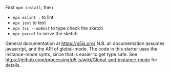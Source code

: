 First `npm install`, then 

* `npx eslint .` to lint
* `npx jest` to test
* `npx tsc --noEmit` to type check the sketch
* `npx parcel` to serve the sketch


General documentation at https://p5js.org/
N.B. all documentation assumes javascript, and the API of global-mode.
The code in this starter uses the instance-mode syntx, since that is easier to get type safe.
See https://github.com/processing/p5.js/wiki/Global-and-instance-mode for details.